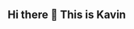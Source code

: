 <h2>Hi there 👋 This is Kavin</h2>


<!-- uncomment
<article class="markdown-body entry-content container-lg f5" itemprop="text">
   <div class="markdown-heading" dir="auto"><h2 class="heading-element" dir="auto">Hi there 👋 This is Kavin</h2> 
    <a id="user-content-hi-there--its-me-hareesh" class="anchor" aria-label="Permalink: Hi there 👋 It's me Hareesh" href="#hi-there--its-me-hareesh">
      <svg class="octicon octicon-link" viewBox="0 0 16 16" version="1.1" width="16" height="16" aria-hidden="true">
        <path d="m7.775 3.275 1.25-1.25a3.5 3.5 0 1 1 4.95 4.95l-2.5 2.5a3.5 3.5 0 0 1-4.95 0 .751.751 0 0 1 .018-1.042.751.751 0 0 1 1.042-.018 1.998 1.998 0 0 0 2.83 0l2.5-2.5a2.002 2.002 0 0 0-2.83-2.83l-1.25 1.25a.751.751 0 0 1-1.042-.018.751.751 0 0 1-.018-1.042Zm-4.69 9.64a1.998 1.998 0 0 0 2.83 0l1.25-1.25a.751.751 0 0 1 1.042.018.751.751 0 0 1 .018 1.042l-1.25 1.25a3.5 3.5 0 1 1-4.95-4.95l2.5-2.5a3.5 3.5 0 0 1 4.95 0 .751.751 0 0 1-.018 1.042.751.751 0 0 1-1.042.018 1.998 1.998 0 0 0-2.83 0l-2.5 2.5a1.998 1.998 0 0 0 0 2.83Z"></path>
      </svg>
    </a>
  </div>
<p dir="auto">Web developer | M.SC student @RVSCAS

<a target="_blank" rel="noopener noreferrer nofollow" href="https://camo.githubusercontent.com/cdd56b556149c7fd4939be631072a4df05be1346f52592296737a390d8159c85/68747470733a2f2f692e70696e696d672e636f6d2f6f726967696e616c732f34372f66302f33342f34376630333432636563373262383030343633626630303365616331323537652e676966"><img align="right" width="370" height="290" src="https://camo.githubusercontent.com/cdd56b556149c7fd4939be631072a4df05be1346f52592296737a390d8159c85/68747470733a2f2f692e70696e696d672e636f6d2f6f726967696e616c732f34372f66302f33342f34376630333432636563373262383030343633626630303365616331323537652e676966" data-animated-image="" data-canonical-src="https://i.pinimg.com/originals/47/f0/34/47f0342cec72b800463bf003eac1257e.gif" style="max-width: 100%;"></a></p>
<ul dir="auto">
<li>Specialized in MERN stack</li>
<!--<li>🔭 Here's my <a href="https://hareesh.web.app/" rel="nofollow">portfolio</a></li> -->



<!-- uncomment
<li>🌱 I’m currently learning DSA and RDBMS to my workflow</li>

<li>Trying to work in  
  <a href="https://www.zoho.com/" rel="nofollow">
  <img src="https://camo.githubusercontent.com/22208fe16f0ba1ba5e2f581db7355da182a1114a81c236c53d846d971e320394/68747470733a2f2f75706c6f61642e77696b696d656469612e6f72672f77696b6970656469612f636f6d6d6f6e732f612f61632f5a4f484f5f4e65772e706e67" height="24" data-canonical-src="https://upload.wikimedia.org/wikipedia/commons/a/ac/ZOHO_New.png" style="max-width: 100%;"></a> 
  <a href="https://catalyst.zoho.com/" rel="nofollow"><img height="24" width="24" src="https://camo.githubusercontent.com/b669bd8c299a625c9b3ae9e502566cc2654b2a3faa732b41ca374b07dbaef759/68747470733a2f2f7374617469632e7a6f686f63646e2e636f6d2f636174616c7973742d63646e2f696d672f77656c636f6d656c6f616465722d623661343035376463372e676966" data-animated-image="" data-canonical-src="https://static.zohocdn.com/catalyst-cdn/img/welcomeloader-b6a4057dc7.gif" style="max-width: 100%;"></a></li>

<li>Social Presence
<br>

  <!--uncomment
  <a href="https://www.linkedin.com/in/kavin-prasath-342732333?utm_source=share&utm_campaign=share_via&utm_content=profile&utm_medium=android_app" rel="nofollow"><img align="center" src="https://raw.githubusercontent.com/rahuldkjain/github-profile-readme-generator/master/src/images/icons/Social/linked-in-alt.svg" alt="linkedin logo" height="30" width="40" style="max-width: 100%;"></a>
<a href="https://x.com/kavinprasa57983" rel="nofollow"><img align="center" src="https://raw.githubusercontent.com/rahuldkjain/github-profile-readme-generator/master/src/images/icons/Social/twitter.svg" alt="twitter logo" height="30" width="40" style="max-width: 100%;"></a>
<a href="https://fb.com/kmahalakshmi2004" rel="nofollow"><img align="center" src="https://raw.githubusercontent.com/rahuldkjain/github-profile-readme-generator/master/src/images/icons/Social/facebook.svg" alt="facebook logo" height="30" width="40" style="max-width: 100%;"></a>
<a href="https://instagram.com/kenrich_kavin" rel="nofollow"><img align="center" src="https://raw.githubusercontent.com/rahuldkjain/github-profile-readme-generator/master/src/images/icons/Social/instagram.svg" alt="insta logo" height="30" width="40" style="max-width: 100%;"></a>
<a href="https://stackoverflow.com/users/29632092/kavin" rel="nofollow"><img align="center" src="https://raw.githubusercontent.com/rahuldkjain/github-profile-readme-generator/master/src/images/icons/Social/stack-overflow.svg" alt="supun-nanayakkara" height="30" width="40" style="max-width: 100%;"></a>  <a href="https://www.youtube.com/" rel="nofollow"><img align="center" src="https://github.com/rahuldkjain/github-profile-readme-generator/blob/master/src/images/icons/Social/youtube.svg" alt="supun-nanayakkara" height="30" width="40" style="max-width: 100%;"></a>         <a href="https://leetcode.com/u/kavin-211/" rel="nofollow"><img align="center" src="https://github.com/rahuldkjain/github-profile-readme-generator/blob/master/src/images/icons/Social/leet-code.svg" alt="supun-nanayakkara" height="30" width="40" style="max-width: 100%;"></a>   <a href="https://leetcode.com/u/kavin-211/" rel="nofollow"><img align="center" src="https://github.com/rahuldkjain/github-profile-readme-generator/blob/master/src/images/icons/Social/hackerrank.svg" alt="supun-nanayakkara" height="30" width="40" style="max-width: 100%;"></a>       <a href="https://leetcode.com/u/kavin-211/" rel="nofollow"><img align="center" src="https://github.com/rahuldkjain/github-profile-readme-generator/blob/master/src/images/icons/Other/git.svg" alt="supun-nanayakkara" height="30" width="40" style="max-width: 100%;"></a> 


</li>
</ul>
<div class="markdown-heading" dir="auto"><h3 class="heading-element" dir="auto">I code in</h3><a id="user-content-i-code-in" class="anchor" aria-label="Permalink: I code in" href="#i-code-in"><svg class="octicon octicon-link" viewBox="0 0 16 16" version="1.1" width="16" height="16" aria-hidden="true"><path d="m7.775 3.275 1.25-1.25a3.5 3.5 0 1 1 4.95 4.95l-2.5 2.5a3.5 3.5 0 0 1-4.95 0 .751.751 0 0 1 .018-1.042.751.751 0 0 1 1.042-.018 1.998 1.998 0 0 0 2.83 0l2.5-2.5a2.002 2.002 0 0 0-2.83-2.83l-1.25 1.25a.751.751 0 0 1-1.042-.018.751.751 0 0 1-.018-1.042Zm-4.69 9.64a1.998 1.998 0 0 0 2.83 0l1.25-1.25a.751.751 0 0 1 1.042.018.751.751 0 0 1 .018 1.042l-1.25 1.25a3.5 3.5 0 1 1-4.95-4.95l2.5-2.5a3.5 3.5 0 0 1 4.95 0 .751.751 0 0 1-.018 1.042.751.751 0 0 1-1.042.018 1.998 1.998 0 0 0-2.83 0l-2.5 2.5a1.998 1.998 0 0 0 0 2.83Z"></path></svg></a></div>
<p dir="auto"><a target="_blank" rel="noopener noreferrer nofollow" href="https://camo.githubusercontent.com/4045f58fd000d13e93b7df07bd36e5949b13989ecc8718baf0e05e145901324a/68747470733a2f2f696d672e69636f6e73382e636f6d2f636f6c6f722f34382f3030303030302f707974686f6e2e706e67"><img height="50" width="50" src="https://camo.githubusercontent.com/4045f58fd000d13e93b7df07bd36e5949b13989ecc8718baf0e05e145901324a/68747470733a2f2f696d672e69636f6e73382e636f6d2f636f6c6f722f34382f3030303030302f707974686f6e2e706e67" data-canonical-src="https://img.icons8.com/color/48/000000/python.png" style="max-width: 100%;"></a> <a target="_blank" rel="noopener noreferrer nofollow" href="https://camo.githubusercontent.com/d35a1629940de977c889a8710227ca41e3068e9b4318f59994c9fa92fa37fd0c/68747470733a2f2f696d672e69636f6e73382e636f6d2f636f6c6f722f34382f3030303030302f632d70726f6772616d6d696e672e706e67"><img height="50" width="50" src="https://camo.githubusercontent.com/d35a1629940de977c889a8710227ca41e3068e9b4318f59994c9fa92fa37fd0c/68747470733a2f2f696d672e69636f6e73382e636f6d2f636f6c6f722f34382f3030303030302f632d70726f6772616d6d696e672e706e67" data-canonical-src="https://img.icons8.com/color/48/000000/c-programming.png" style="max-width: 100%;"></a> <a target="_blank" rel="noopener noreferrer nofollow" href="https://camo.githubusercontent.com/8ade2e47872ba45fd667c66f814d288f24ecf11e9538ced13ddb22f26e9d2a40/68747470733a2f2f696d672e69636f6e73382e636f6d2f636f6c6f722f34382f3030303030302f632d706c75732d706c75732d6c6f676f2e706e67"><img height="50" width="50" src="https://camo.githubusercontent.com/8ade2e47872ba45fd667c66f814d288f24ecf11e9538ced13ddb22f26e9d2a40/68747470733a2f2f696d672e69636f6e73382e636f6d2f636f6c6f722f34382f3030303030302f632d706c75732d706c75732d6c6f676f2e706e67" data-canonical-src="https://img.icons8.com/color/48/000000/c-plus-plus-logo.png" style="max-width: 100%;"></a> <a target="_blank" rel="noopener noreferrer nofollow" href="https://camo.githubusercontent.com/71024a0a83f8803c74e0b1bf6428c6d0dcf51a26f56808c503766030115c9700/68747470733a2f2f696d672e69636f6e73382e636f6d2f636f6c6f722f34382f3030303030302f6a6176612d636f666665652d6375702d6c6f676f2e706e67"><img height="50" width="50" src="https://camo.githubusercontent.com/71024a0a83f8803c74e0b1bf6428c6d0dcf51a26f56808c503766030115c9700/68747470733a2f2f696d672e69636f6e73382e636f6d2f636f6c6f722f34382f3030303030302f6a6176612d636f666665652d6375702d6c6f676f2e706e67" data-canonical-src="https://img.icons8.com/color/48/000000/java-coffee-cup-logo.png" style="max-width: 100%;"></a>    <a target="_blank" rel="noopener noreferrer nofollow" href="https://camo.githubusercontent.com/b123b7cd1937e4fc11267e562159764bb15946dd1d23a6ef08f3803ab49da1ba/68747470733a2f2f696d672e69636f6e73382e636f6d2f636f6c6f722f34382f3030303030302f68746d6c2d352e706e67"><img height="50" width="50" src="https://camo.githubusercontent.com/b123b7cd1937e4fc11267e562159764bb15946dd1d23a6ef08f3803ab49da1ba/68747470733a2f2f696d672e69636f6e73382e636f6d2f636f6c6f722f34382f3030303030302f68746d6c2d352e706e67" data-canonical-src="https://img.icons8.com/color/48/000000/html-5.png" style="max-width: 100%;"></a> <a target="_blank" rel="noopener noreferrer nofollow" href="https://camo.githubusercontent.com/aae5d91491e403b1f9d176ee05ee086627dc901536fb3691c389dfbf97ef9f04/68747470733a2f2f696d672e69636f6e73382e636f6d2f636f6c6f722f34382f3030303030302f637373332e706e67"><img height="50" width="50" src="https://camo.githubusercontent.com/aae5d91491e403b1f9d176ee05ee086627dc901536fb3691c389dfbf97ef9f04/68747470733a2f2f696d672e69636f6e73382e636f6d2f636f6c6f722f34382f3030303030302f637373332e706e67" data-canonical-src="https://img.icons8.com/color/48/000000/css3.png" style="max-width: 100%;"></a> <a target="_blank" rel="noopener noreferrer nofollow" href="https://camo.githubusercontent.com/516d5b862aa908cfce81ebfee4c9b1675bc33961480ea895e339a17a054f663b/68747470733a2f2f696d672e69636f6e73382e636f6d2f636f6c6f722f34382f3030303030302f736173732e706e67"><img height="50" width="50" src="https://camo.githubusercontent.com/516d5b862aa908cfce81ebfee4c9b1675bc33961480ea895e339a17a054f663b/68747470733a2f2f696d672e69636f6e73382e636f6d2f636f6c6f722f34382f3030303030302f736173732e706e67" data-canonical-src="https://img.icons8.com/color/48/000000/sass.png" style="max-width: 100%;"></a> <a target="_blank" rel="noopener noreferrer nofollow" href="https://camo.githubusercontent.com/6457b86fc8e582d6cc528a3fb75aefb2f33defddbc8b22beebac5f2802169ee3/68747470733a2f2f696d672e69636f6e73382e636f6d2f636f6c6f722f34382f3030303030302f626f6f7473747261702e706e67"><img height="50" width="50" src="https://camo.githubusercontent.com/6457b86fc8e582d6cc528a3fb75aefb2f33defddbc8b22beebac5f2802169ee3/68747470733a2f2f696d672e69636f6e73382e636f6d2f636f6c6f722f34382f3030303030302f626f6f7473747261702e706e67" data-canonical-src="https://img.icons8.com/color/48/000000/bootstrap.png" style="max-width: 100%;"></a>
<a target="_blank" rel="noopener noreferrer nofollow" href="https://camo.githubusercontent.com/00dd552ba8020fc50f92364518290fc16235a7f21a5b7ddbc0a6cb2131597356/68747470733a2f2f696d672e69636f6e73382e636f6d2f636f6c6f722f34382f3030303030302f6a6176617363726970742e706e67"><img height="50" width="50" src="https://camo.githubusercontent.com/00dd552ba8020fc50f92364518290fc16235a7f21a5b7ddbc0a6cb2131597356/68747470733a2f2f696d672e69636f6e73382e636f6d2f636f6c6f722f34382f3030303030302f6a6176617363726970742e706e67" data-canonical-src="https://img.icons8.com/color/48/000000/javascript.png" style="max-width: 100%;"></a><a target="_blank" rel="noopener noreferrer nofollow" href="https://camo.githubusercontent.com/6cd10f0e4b71d1afb3b4a6dd60e4ccc0c554b4df12cf30b6f3f0bcc3acb9cac4/68747470733a2f2f696d672e69636f6e73382e636f6d2f636f6c6f722f34382f3030303030302f74656e736f72666c6f772e706e67"><img height="50" width="50" src="https://camo.githubusercontent.com/6cd10f0e4b71d1afb3b4a6dd60e4ccc0c554b4df12cf30b6f3f0bcc3acb9cac4/68747470733a2f2f696d672e69636f6e73382e636f6d2f636f6c6f722f34382f3030303030302f74656e736f72666c6f772e706e67" data-canonical-src="https://img.icons8.com/color/48/000000/tensorflow.png" style="max-width: 100%;"></a><a target="_blank" rel="noopener noreferrer nofollow" href="https://camo.githubusercontent.com/0deb67aba387b9413d9cc74e9d46bcb465bd5d1ddbccaf714d75a1677cb651e5/68747470733a2f2f696d672e69636f6e73382e636f6d2f666c75656e742f34382f3030303030302f61726475696e6f2e706e67"><img height="50" width="50" src="https://camo.githubusercontent.com/0deb67aba387b9413d9cc74e9d46bcb465bd5d1ddbccaf714d75a1677cb651e5/68747470733a2f2f696d672e69636f6e73382e636f6d2f666c75656e742f34382f3030303030302f61726475696e6f2e706e67" data-canonical-src="https://img.icons8.com/fluent/48/000000/arduino.png" style="max-width: 100%;"></a> <a target="_blank" rel="noopener noreferrer nofollow" href="https://camo.githubusercontent.com/0a231a271e64d7b99093df977d12dfdd86db73d63eac0b1415b2620fe1f2726d/68747470733a2f2f696d672e69636f6e73382e636f6d2f636f6c6f722f34382f3030303030302f72656163742d6e61746976652e706e67"><img height="50" width="50" src="https://camo.githubusercontent.com/0a231a271e64d7b99093df977d12dfdd86db73d63eac0b1415b2620fe1f2726d/68747470733a2f2f696d672e69636f6e73382e636f6d2f636f6c6f722f34382f3030303030302f72656163742d6e61746976652e706e67" data-canonical-src="https://img.icons8.com/color/48/000000/react-native.png" style="max-width: 100%;"></a> <a target="_blank" rel="noopener noreferrer nofollow" href="https://camo.githubusercontent.com/f3f347a74386922ed06bc825a71d46f4f397884057c6316ca9ccda254f977eda/68747470733a2f2f696d672e69636f6e73382e636f6d2f636f6c6f722f34382f3030303030302f676f6f676c652d66697265626173652d636f6e736f6c652e706e67"><img height="50" width="50" src="https://camo.githubusercontent.com/f3f347a74386922ed06bc825a71d46f4f397884057c6316ca9ccda254f977eda/68747470733a2f2f696d672e69636f6e73382e636f6d2f636f6c6f722f34382f3030303030302f676f6f676c652d66697265626173652d636f6e736f6c652e706e67" data-canonical-src="https://img.icons8.com/color/48/000000/google-firebase-console.png" style="max-width: 100%;"></a> <a target="_blank" rel="noopener noreferrer nofollow" href="https://camo.githubusercontent.com/f905d223aaf7d318a2a34ab7a88bb5fadcc066e15b23be27e45c8cd06d4e8a74/68747470733a2f2f696d672e69636f6e73382e636f6d2f636f6c6f722f34382f3030303030302f6d7973716c2d6c6f676f2e706e67"><img height="50" width="50" src="https://camo.githubusercontent.com/f905d223aaf7d318a2a34ab7a88bb5fadcc066e15b23be27e45c8cd06d4e8a74/68747470733a2f2f696d672e69636f6e73382e636f6d2f636f6c6f722f34382f3030303030302f6d7973716c2d6c6f676f2e706e67" data-canonical-src="https://img.icons8.com/color/48/000000/mysql-logo.png" style="max-width: 100%;"></a> <a target="_blank" rel="noopener noreferrer nofollow" href="https://camo.githubusercontent.com/b010a2291f794256d711a8e237e9da2f03b54e97896ab6f1b79b3cfac0308399/68747470733a2f2f696d672e69636f6e73382e636f6d2f636f6c6f722f34382f3030303030302f6d6f6e676f64622e706e67"><img height="50" width="50" src="https://camo.githubusercontent.com/b010a2291f794256d711a8e237e9da2f03b54e97896ab6f1b79b3cfac0308399/68747470733a2f2f696d672e69636f6e73382e636f6d2f636f6c6f722f34382f3030303030302f6d6f6e676f64622e706e67" data-canonical-src="https://img.icons8.com/color/48/000000/mongodb.png" style="max-width: 100%;"></a> <a target="_blank" rel="noopener noreferrer nofollow" href="https://camo.githubusercontent.com/754d83c6db7b05918c64b485f537f7e07aaa255b0f967a44ff19ec616fbadf51/68747470733a2f2f696d672e69636f6e73382e636f6d2f636f6c6f722f34382f3030303030302f6e6f64656a732e706e67"><img height="50" width="50" src="https://camo.githubusercontent.com/754d83c6db7b05918c64b485f537f7e07aaa255b0f967a44ff19ec616fbadf51/68747470733a2f2f696d672e69636f6e73382e636f6d2f636f6c6f722f34382f3030303030302f6e6f64656a732e706e67" data-canonical-src="https://img.icons8.com/color/48/000000/nodejs.png" style="max-width: 100%;"></a> <a target="_blank" rel="noopener noreferrer nofollow" href="https://camo.githubusercontent.com/0b07bb276d80360c1bc978e050af5844ba6d0c41a73d6c27552a62ac468f58b0/68747470733a2f2f696d672e69636f6e73382e636f6d2f636f6c6f722f34382f3030303030302f737072696e672d6c6f676f2e706e67"><img height="50" width="50" src="https://camo.githubusercontent.com/0b07bb276d80360c1bc978e050af5844ba6d0c41a73d6c27552a62ac468f58b0/68747470733a2f2f696d672e69636f6e73382e636f6d2f636f6c6f722f34382f3030303030302f737072696e672d6c6f676f2e706e67" data-canonical-src="https://img.icons8.com/color/48/000000/spring-logo.png" style="max-width: 100%;"></a> <a target="_blank" rel="noopener noreferrer nofollow" href="https://camo.githubusercontent.com/eeb7be9daa4e36afcb994be5a74dacd304fdeaf4cb1bf0c4eec0c971c7bd68f9/68747470733a2f2f696d672e69636f6e73382e636f6d2f666c75656e63792f34382f3030303030302f68616e646c656261722d6d757374616368652e706e67"><img height="50" width="50" src="https://camo.githubusercontent.com/eeb7be9daa4e36afcb994be5a74dacd304fdeaf4cb1bf0c4eec0c971c7bd68f9/68747470733a2f2f696d672e69636f6e73382e636f6d2f666c75656e63792f34382f3030303030302f68616e646c656261722d6d757374616368652e706e67" data-canonical-src="https://img.icons8.com/fluency/48/000000/handlebar-mustache.png" style="max-width: 100%;"></a> <a target="_blank" rel="noopener noreferrer nofollow" href="https://camo.githubusercontent.com/8d58679757a9e52a1b0428593402fb7ed0805500f6cfb12e722ae37240e34c44/68747470733a2f2f696d672e69636f6e73382e636f6d2f636f6c6f722f34382f6e756c6c2f6772617068716c2e706e67"><img height="50" width="50" src="https://camo.githubusercontent.com/8d58679757a9e52a1b0428593402fb7ed0805500f6cfb12e722ae37240e34c44/68747470733a2f2f696d672e69636f6e73382e636f6d2f636f6c6f722f34382f6e756c6c2f6772617068716c2e706e67" data-canonical-src="https://img.icons8.com/color/48/null/graphql.png" style="max-width: 100%;"></a>   <img src="https://camo.githubusercontent.com/57d6a70530ac5af0fcdc62581bd847a442b3025906fe959a6f959437ee5d4d95/68747470733a2f2f736b696c6c69636f6e732e6465762f69636f6e733f693d76697465" alt="Vite" width="50" height="50" data-canonical-src="https://skillicons.dev/icons?i=vite" style="max-width: 100%;">                <img src="https://camo.githubusercontent.com/ea3a367c6ef785b5447cba5462d868ffed003c813a1c2e0d5aed924fc0a7fcda/68747470733a2f2f736b696c6c69636f6e732e6465762f69636f6e733f693d7473" alt="TypeScript" width="50" height="50" data-canonical-src="https://skillicons.dev/icons?i=ts" style="max-width: 100%;">


</p>


<div class="markdown-heading" dir="auto"><h3 class="heading-element" dir="auto">IDE and Tools I Use</h3><a id="user-content-ide-and-tools-i-use" class="anchor" aria-label="Permalink: IDE and Tools I Use" href="#ide-and-tools-i-use"><svg class="octicon octicon-link" viewBox="0 0 16 16" version="1.1" width="16" height="16" aria-hidden="true"><path d="m7.775 3.275 1.25-1.25a3.5 3.5 0 1 1 4.95 4.95l-2.5 2.5a3.5 3.5 0 0 1-4.95 0 .751.751 0 0 1 .018-1.042.751.751 0 0 1 1.042-.018 1.998 1.998 0 0 0 2.83 0l2.5-2.5a2.002 2.002 0 0 0-2.83-2.83l-1.25 1.25a.751.751 0 0 1-1.042-.018.751.751 0 0 1-.018-1.042Zm-4.69 9.64a1.998 1.998 0 0 0 2.83 0l1.25-1.25a.751.751 0 0 1 1.042.018.751.751 0 0 1 .018 1.042l-1.25 1.25a3.5 3.5 0 1 1-4.95-4.95l2.5-2.5a3.5 3.5 0 0 1 4.95 0 .751.751 0 0 1-.018 1.042.751.751 0 0 1-1.042.018 1.998 1.998 0 0 0-2.83 0l-2.5 2.5a1.998 1.998 0 0 0 0 2.83Z"></path></svg></a></div>
<p dir="auto">
  
  <a target="_blank" rel="noopener noreferrer nofollow" href="https://camo.githubusercontent.com/085e0cad3e1adcddae223443b9a768c93044cb2ca30fbd5767d0d42ae01893ec/68747470733a2f2f696d672e69636f6e73382e636f6d2f636f6c6f722f34382f3030303030302f76697375616c2d73747564696f2d636f64652d323031392e706e67"><img height="50" width="50" src="https://camo.githubusercontent.com/085e0cad3e1adcddae223443b9a768c93044cb2ca30fbd5767d0d42ae01893ec/68747470733a2f2f696d672e69636f6e73382e636f6d2f636f6c6f722f34382f3030303030302f76697375616c2d73747564696f2d636f64652d323031392e706e67" data-canonical-src="https://img.icons8.com/color/48/000000/visual-studio-code-2019.png" style="max-width: 100%;"></a>  <a target="_blank" rel="noopener noreferrer nofollow" href="https://camo.githubusercontent.com/aafba59e2911f62132e68dc77a07ecb3ee34c49c0ffdde83ad16456757386b71/68747470733a2f2f696d672e69636f6e73382e636f6d2f636f6c6f722f34382f3030303030302f7079636861726d2e706e67"><img height="50" width="50" src="https://camo.githubusercontent.com/aafba59e2911f62132e68dc77a07ecb3ee34c49c0ffdde83ad16456757386b71/68747470733a2f2f696d672e69636f6e73382e636f6d2f636f6c6f722f34382f3030303030302f7079636861726d2e706e67" data-canonical-src="https://img.icons8.com/color/48/000000/pycharm.png" style="max-width: 100%;"></a>   <a target="_blank" rel="noopener noreferrer nofollow" href="https://camo.githubusercontent.com/56506e24298f5a206b3c4e2e69a6cc54acd21aaa8fe4ebd399b5160addb5762e/68747470733a2f2f696d672e69636f6e73382e636f6d2f636f6c6f722f35302f3030303030302f6769742e706e67"><img height="50" width="50" src="https://camo.githubusercontent.com/56506e24298f5a206b3c4e2e69a6cc54acd21aaa8fe4ebd399b5160addb5762e/68747470733a2f2f696d672e69636f6e73382e636f6d2f636f6c6f722f35302f3030303030302f6769742e706e67" data-canonical-src="https://img.icons8.com/color/50/000000/git.png" style="max-width: 100%;"></a>     <a target="_blank" rel="noopener noreferrer nofollow" href="https://camo.githubusercontent.com/3f409ace03011300ce1e5997f78e2837a5f2515eade22fcace7a1a32f24e086e/68747470733a2f2f696d672e69636f6e73382e636f6d2f6f66666963656c2f3438302f6e756c6c2f6a6176612d65636c697073652e706e67"><img height="50" src="https://camo.githubusercontent.com/3f409ace03011300ce1e5997f78e2837a5f2515eade22fcace7a1a32f24e086e/68747470733a2f2f696d672e69636f6e73382e636f6d2f6f66666963656c2f3438302f6e756c6c2f6a6176612d65636c697073652e706e67" data-canonical-src="https://img.icons8.com/officel/480/null/java-eclipse.png" style="max-width: 100%;"></a>    <a target="_blank" rel="noopener noreferrer nofollow" href="https://camo.githubusercontent.com/d187c6d59599dc6e2974b7b5c030fae7ff34b1e1812041d05805fd099bc079b6/68747470733a2f2f696d672e69636f6e73382e636f6d2f636f6c6f722f34382f3030303030302f6669676d612d2d76312e706e67"><img height="50" width="50" src="https://camo.githubusercontent.com/d187c6d59599dc6e2974b7b5c030fae7ff34b1e1812041d05805fd099bc079b6/68747470733a2f2f696d672e69636f6e73382e636f6d2f636f6c6f722f34382f3030303030302f6669676d612d2d76312e706e67" data-canonical-src="https://img.icons8.com/color/48/000000/figma--v1.png" style="max-width: 100%;"></a>  <a target="_blank" rel="noopener noreferrer nofollow" href="https://camo.githubusercontent.com/a8049edfcaa0e0abbaa824eaed3cb205a09b428f892d51673ed02827cb2a6b7b/68747470733a2f2f696d672e736869656c64732e696f2f62616467652f4e65746c6966792d3030433742373f7374796c653d666f722d7468652d6261646765266c6f676f3d6e65746c696679266c6f676f436f6c6f723d7768697465"><img height="50" src="https://camo.githubusercontent.com/a8049edfcaa0e0abbaa824eaed3cb205a09b428f892d51673ed02827cb2a6b7b/68747470733a2f2f696d672e736869656c64732e696f2f62616467652f4e65746c6966792d3030433742373f7374796c653d666f722d7468652d6261646765266c6f676f3d6e65746c696679266c6f676f436f6c6f723d7768697465" data-canonical-src="https://img.shields.io/badge/Netlify-00C7B7?style=for-the-badge&amp;logo=netlify&amp;logoColor=white" style="max-width: 100%;"></a>   <a target="_blank" rel="noopener noreferrer nofollow" href="https://camo.githubusercontent.com/c2237a2a021c8ed21757086a534b3943e27bea4b94e9ff577c1dc570769b151b/68747470733a2f2f696d672e736869656c64732e696f2f62616467652f41646f626525323058442d4646363146363f7374796c653d666f722d7468652d6261646765266c6f676f3d41646f62652532305844266c6f676f436f6c6f723d7768697465"><img height="50" src="https://camo.githubusercontent.com/c2237a2a021c8ed21757086a534b3943e27bea4b94e9ff577c1dc570769b151b/68747470733a2f2f696d672e736869656c64732e696f2f62616467652f41646f626525323058442d4646363146363f7374796c653d666f722d7468652d6261646765266c6f676f3d41646f62652532305844266c6f676f436f6c6f723d7768697465" data-canonical-src="https://img.shields.io/badge/Adobe%20XD-FF61F6?style=for-the-badge&amp;logo=Adobe%20XD&amp;logoColor=white" style="max-width: 100%;"></a></p>      

  

![LeetCode Stats](https://leetcard.jacoblin.cool/kavin-211?theme=light&font=Basic&ext=heatmap)

























<!--

<div class="markdown-heading" dir="auto"><h3 class="heading-element" dir="auto">💻 Workspace Spec</h3><a id="user-content--workspace-spec" class="anchor" aria-label="Permalink: 💻 Workspace Spec" href="#-workspace-spec"><svg class="octicon octicon-link" viewBox="0 0 16 16" version="1.1" width="16" height="16" aria-hidden="true"><path d="m7.775 3.275 1.25-1.25a3.5 3.5 0 1 1 4.95 4.95l-2.5 2.5a3.5 3.5 0 0 1-4.95 0 .751.751 0 0 1 .018-1.042.751.751 0 0 1 1.042-.018 1.998 1.998 0 0 0 2.83 0l2.5-2.5a2.002 2.002 0 0 0-2.83-2.83l-1.25 1.25a.751.751 0 0 1-1.042-.018.751.751 0 0 1-.018-1.042Zm-4.69 9.64a1.998 1.998 0 0 0 2.83 0l1.25-1.25a.751.751 0 0 1 1.042.018.751.751 0 0 1 .018 1.042l-1.25 1.25a3.5 3.5 0 1 1-4.95-4.95l2.5-2.5a3.5 3.5 0 0 1 4.95 0 .751.751 0 0 1-.018 1.042.751.751 0 0 1-1.042.018 1.998 1.998 0 0 0-2.83 0l-2.5 2.5a1.998 1.998 0 0 0 0 2.83Z"></path></svg></a></div> 


<p dir="auto"><a target="_blank" rel="noopener noreferrer nofollow" href="https://camo.githubusercontent.com/1f565def31310a888b4c526258dbf8931c6f00c9c557908bbaefad3889d355fc/68747470733a2f2f696d672e736869656c64732e696f2f62616467652f4d6163626f6f6b2d50726f5f4d312d4544314332343f7374796c653d666f722d7468652d6261646765266c6f676f3d6170706c65266c6f676f436f6c6f723d7768697465"><img height="30" src="https://camo.githubusercontent.com/1f565def31310a888b4c526258dbf8931c6f00c9c557908bbaefad3889d355fc/68747470733a2f2f696d672e736869656c64732e696f2f62616467652f4d6163626f6f6b2d50726f5f4d312d4544314332343f7374796c653d666f722d7468652d6261646765266c6f676f3d6170706c65266c6f676f436f6c6f723d7768697465" data-canonical-src="https://img.shields.io/badge/Macbook-Pro_M1-ED1C24?style=for-the-badge&amp;logo=apple&amp;logoColor=white" style="max-width: 100%;"></a> <a target="_blank" rel="noopener noreferrer nofollow" href="https://camo.githubusercontent.com/849930f9a4faeb33aee31c0a4fdbf25b56c4011ddd3522a4f3e8941623527b17/68747470733a2f2f696d672e736869656c64732e696f2f62616467652f4e56494449412d475458313635302d3736423930303f7374796c653d666f722d7468652d6261646765266c6f676f3d6e7669646961266c6f676f436f6c6f723d7768697465"><img height="30" src="https://camo.githubusercontent.com/849930f9a4faeb33aee31c0a4fdbf25b56c4011ddd3522a4f3e8941623527b17/68747470733a2f2f696d672e736869656c64732e696f2f62616467652f4e56494449412d475458313635302d3736423930303f7374796c653d666f722d7468652d6261646765266c6f676f3d6e7669646961266c6f676f436f6c6f723d7768697465" data-canonical-src="https://img.shields.io/badge/NVIDIA-GTX1650-76B900?style=for-the-badge&amp;logo=nvidia&amp;logoColor=white" style="max-width: 100%;"></a>  <a target="_blank" rel="noopener noreferrer nofollow" href="https://camo.githubusercontent.com/a617e5f6ded165de98bef70c4ce943c17dac3902fcf956c1419243e4dff32504/68747470733a2f2f696d672e736869656c64732e696f2f62616467652f414d442d52797a656e5f355f34363030482d4544314332343f7374796c653d666f722d7468652d6261646765266c6f676f3d616d64266c6f676f436f6c6f723d7768697465"><img height="30" src="https://camo.githubusercontent.com/a617e5f6ded165de98bef70c4ce943c17dac3902fcf956c1419243e4dff32504/68747470733a2f2f696d672e736869656c64732e696f2f62616467652f414d442d52797a656e5f355f34363030482d4544314332343f7374796c653d666f722d7468652d6261646765266c6f676f3d616d64266c6f676f436f6c6f723d7768697465" data-canonical-src="https://img.shields.io/badge/AMD-Ryzen_5_4600H-ED1C24?style=for-the-badge&amp;logo=amd&amp;logoColor=white" style="max-width: 100%;"></a></p>
-->















<!--uncomment


![kavin-211's Stats](https://github-readme-stats.vercel.app/api?username=kavin-211&theme=react&show_icons=true&hide_border=true&count_private=true)



<themed-picture data-catalyst-inline="true"><picture>
  <source media="(prefers-color-scheme: dark)" srcset="https://raw.githubusercontent.com/platane/platane/output/github-contribution-grid-snake-dark.svg">
  <source media="(prefers-color-scheme: light)" srcset="https://raw.githubusercontent.com/platane/platane/output/github-contribution-grid-snake.svg">
  <img alt="github contribution grid snake animation" src="https://raw.githubusercontent.com/platane/platane/output/github-contribution-grid-snake.svg">
</picture></themed-picture>





















<!--

<p dir="auto"><a href="https://github.com/ashutosh00710/github-readme-activity-graph"><img src="https://camo.githubusercontent.com/8c8de4306009d0665a62d5daa73c6717beec4dfdd2d88db00a6d206e04d69f99/68747470733a2f2f6769746875622d726561646d652d61637469766974792d67726170682e76657263656c2e6170702f67726170683f757365726e616d653d686172656573682d722662675f636f6c6f723d30303030303026636f6c6f723d666666666666266c696e653d35316635363526706f696e743d66666666666626617265613d7472756526686964655f626f726465723d74727565" alt="Kavin's github activity graph" data-canonical-src="https://github-readme-activity-graph.vercel.app/graph?username=kavin-211&amp;bg_color=000000&amp;color=ffffff&amp;line=51f565&amp;point=ffffff&amp;area=true&amp;hide_border=true" style="max-width: 100%;"></a></p>

<p dir="auto"><a href="https://github.com/ashutosh00710/github-readme-activity-graph">
  
  <img src="[[https://camo.githubusercontent.com/8c8de4306009d0665a62d5daa73c6717beec4dfdd2d88db00a6d206e04d69f99/68747470733a2f2f6769746875622d726561646d652d61637469766974792d67726170682e76657263656c2e6170702f67726170683f757365726e616d653d686172656573682d722662675f636f6c6f723d30303030303026636f6c6f723d666666666666266c696e653d35316635363526706f696e743d66666666666626617265613d7472756526686964655f626f726465723d74727565](https://github-readme-activity-graph.vercel.app/graph?username=kavin-211&theme=react&border=black))" alt="Kavin's github activity graph](https://github-readme-activity-graph.vercel.app/graph?username=kavin-211&theme=react&border=black))" 
    data-canonical-src="[https://github-readme-activity-graph.vercel.app/graph?username=kavin-211&amp;bg_color=000000&amp;color=ffffff&amp;line=51f565&amp;point=ffffff&amp;area=true&amp;hide_border=true](https://github-readme-activity-graph.vercel.app/graph?username=kavin-211&theme=react&border=black))" style="max-width: 100%;">


</a></p>
-->

</article>
















<!--

# Kavin's GitHub Profile

---



## Languages & Tools

**Languages:**
[- ![HTML](https://img.shields.io/badge/HTML5-E34F26?style=for-the-badge&logo=html5&logoColor=white)](https://img.icons8.com/?size=160&id=YWDsCjL0c2qv&format=png)
- ![CSS](https://img.shields.io/badge/CSS3-1572B6?style=for-the-badge&logo=css3&logoColor=white)
- ![JavaScript](https://img.shields.io/badge/JavaScript-F7DF1E?style=for-the-badge&logo=javascript&logoColor=black)
- ![Python](https://img.shields.io/badge/Python-3776AB?style=for-the-badge&logo=python&logoColor=white)
- ![MySQL](https://img.shields.io/badge/MySQL-4479A1?style=for-the-badge&logo=mysql&logoColor=white)

**Tools:**
- ![MySQL Workbench](https://img.shields.io/badge/MySQL%20Workbench-4479A1?style=for-the-badge&logo=mysql&logoColor=white)
- ![Python IDLE](https://img.shields.io/badge/Python%20IDLE-3776AB?style=for-the-badge&logo=python&logoColor=white)
- ![VS Code](https://img.shields.io/badge/VS%20Code-007ACC?style=for-the-badge&logo=visual-studio-code&logoColor=white)
[- ![Git](https](https://skillicons.dev/icons?i=all)



![LeetCode Stats](https://leetcard.jacoblin.cool/kavin-211?theme=light&font=Cormorant&ext=activity)


**kavin-211/kavin-211** is a ✨ _special_ ✨ repository because its `README.md` (this file) appears on your GitHub profile.

Here are some ideas to get you started:

- 🔭 I’m currently working on ...
- 🌱 I’m currently learning ...
- 👯 I’m looking to collaborate on ...
- 🤔 I’m looking for help with ...
- 💬 Ask me about ...
- 📫 How to reach me: ...
- 😄 Pronouns: ...
- ⚡ Fun fact: ...
-->

